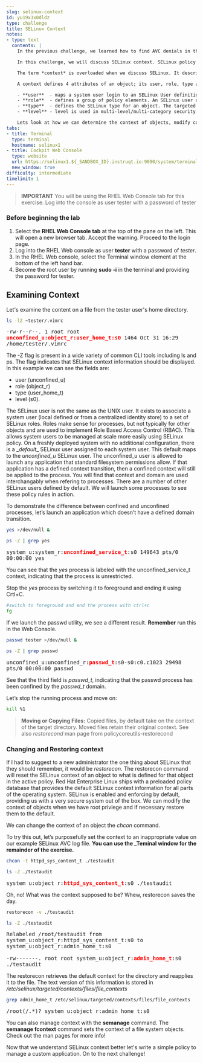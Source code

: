 ```yaml
---
slug: selinux-context
id: yu19x3x0dldz
type: challenge
title: SELinux Context
notes:
- type: text
  contents: |
    In the previous challenge, we learned how to find AVC denials in the logs and what sort of information is logged by SELinux when a violation occurs.

    In this challenge, we will discuss SELinux context. SELinux policy is built on context information.

    The term *context* is overloaded when we discuss SELinux. It describes a label or identifier **and** defines the runtime security domain for an object. The *object* can be a running process, network port, usb device, file, or really anything in the operating system. All objects in the operating system are labelled with a context. The context is used by the SELinux security server whenever the object is the *subject* or *target* of an *action* in the operating system. We use context when we define SELinux policies.

    A context defines 4 attributes of an object; its user, role, type and level information.

    - **user**  - maps a system user login to an SELinux User definition. e.g. unconfined user, super user, etc..
    - **role**  - defines a group of policy elements. An SELinux user can be mapped to multiple roles.
    - **type**  - defines the SELinux type for an object. The targeted policy is focused on type enforcement. We will use this the most.
    - **level** - level is used in multi-level/multi-category security where the segmentation of content and operations is enforced. The level is defined as a range i.e. lowlevel-highlevel e.g. s0-s3

    Lets look at how we can determine the context of objects, modify context, restore it and propagate it.
tabs:
- title: Terminal
  type: terminal
  hostname: selinux1
- title: Cockpit Web Console
  type: website
  url: https://selinux1.${_SANDBOX_ID}.instruqt.io:9090/system/terminal
  new_window: true
difficulty: intermediate
timelimit: 1
---
```

> **IMPORTANT** You will be using the RHEL Web Console tab for this exercise. Log into the console as user tester with a password of tester

### Before beginning the lab

1. Select the **RHEL Web Console tab** at the top of the pane on the left. This will open a new browser tab. Accept the warning. Proceed to the login page.
2. Log into the RHEL Web console as user **tester** with a password of *tester*.
3. In the RHEL Web console, select the Terminal window element at the bottom of the left hand bar.
4. Become the root user by running **sudo -i** in the terminal and providing the password for tester.

## <strong>Examining Context</strong>

Let's examine the content on a file from the tester user's home directory.

```bash
ls -lZ ~tester/.vimrc
```

<pre class="file" style="white-space: pre-wrap; font-family:monospace;">-rw-r--r--. 1 root root <strong style="color: red">unconfined_u:object_r:user_home_t:s0</strong> 1464 Oct 31 16:29 /home/tester/.vimrc</pre>

The -Z flag is present in a wide variety of common CLI tools including ls and ps. The flag indicates that SELinux context information should be displayed. In this example we can see the fields are:
- user (unconfined_u)
- role (object_r)
- type (user_home_t)
- level (s0).

The SELinux user is not the same as the UNIX user. It exists to associate a system user (local defined or from a centralized identity store) to a set of SELinux roles. Roles make sense for processes, but not typically for other objects and are used to implement Role Based Access Control (RBAC). This allows system users to be managed at scale more easily using SELinux policy. On a freshly deployed system with no additional configuration, there is a \__default__ SELinux user assigned to each system user. This default maps to the *unconfined_u* SELinux user. The unconfined_u user is allowed to launch any application that standard filesystem permissions allow. If that application has a defined context transition, then a confined context will still be applied to the process. You will find that context and domain are used interchangably when refering to processes. There are a number of other SELinux users defined by default. We will launch some processes to see these policy rules in action.

To demonstrate the difference between confined and unconfined processes, let’s launch an application which doesn’t have a defined domain transition.

```bash
yes >/dev/null &
```
```bash
ps -Z | grep yes
```

<pre class="file" style="white-space: pre-wrap; font-family:monospace;">system_u:system_r:<strong style="color: red">unconfined_service_t</strong>:s0 149643 pts/0 00:00:00 yes</pre>

You can see that the *yes* process is labeled with the unconfined_service_t context, indicating that the process is unrestricted.

Stop the *yes* process by switching it to foreground and ending it using Crtl+C.

```bash
#switch to foreground and end the process with ctrl+c
fg
```

If we launch the passwd utility, we see a different result. **Remember** run this in the Web Console.

```bash
passwd tester >/dev/null &
```
```bash
ps -Z | grep passwd
```

<pre class="file" style="white-space: pre-wrap; font-family:monospace;">unconfined_u:unconfined_r:<strong style="color: red">passwd_t</strong>:s0-s0:c0.c1023 29498 pts/0 00:00:00 passwd</pre>

See that the third field is *passwd_t*, indicating that the passwd process has been confined by the *passwd_t* domain.

Let’s stop the running process and move on:

```bash
kill %1
```
> **Moving or Copying Files:** Copied files, by default take on the context of the target directory. Moved files retain their original context. See also *restorecond* man page from policycoreutils-restorecond

### Changing and Restoring context

If I had to suggest to a new administrator the one thing about SELinux that they should remember, it would be *restorecon*. The restorecon command will reset the SELinux context of an object to what is defined for that object in the active policy. Red Hat Enterprise Linux ships with a preloaded policy database that provides the default SELinux context information for all parts of the operating system. SELinux is enabled and enforcing by default, providing us with a very secure system out of the box. We can modify the context of objects when we have root privlege and if necessary restore them to the default.

We can change the context of an object the *chcon* command.

To try this out, let’s purposefully set the context to an inappropriate value on our example SELinux AVC log file. **You can use the _Teminal window for the remainder of the exercise.**

```bash
chcon -t httpd_sys_content_t ./testaudit
```
```bash
ls -Z ./testaudit
```

<pre class="file" style="white-space: pre-wrap; font-family:monospace;">system_u:object_r:<strong style="color: red">httpd_sys_content_t</strong>:s0 ./testaudit</pre>

Oh, no! What was the context supposed to be? Whew, restorecon saves the day.

```bash
restorecon -v ./testaudit
```
```bash
ls -Z ./testaudit
```

<pre class="file" style="white-space: pre-wrap; font-family:monospace;">Relabeled /root/testaudit from system_u:object_r:httpd_sys_content_t:s0 to system_u:object_r:admin_home_t:s0

-rw-------. root root system_u:object_r:<strong style="color: red">admin_home_t</strong>:s0 ./testaudit</pre>

The restorecon retrieves the default context for the directory and reapplies it to the file. The text version of this information is stored in */etc/selinux/targeted/contexts/files/file_contexts*

```bash
grep admin_home_t /etc/selinux/targeted/contexts/files/file_contexts
```

<pre class="file" style="white-space: pre-wrap; font-family:monospace;">
/root(/.*)?	system_u:object_r:admin_home_t:s0</pre>

You can also manage context with the **semanage** command. The **semanage fcontext** command sets the context of a file system objects. Check out the man pages for more info!

Now that we understand SELinux context better let's write a simple policy to manage a custom application. On to the next challenge!